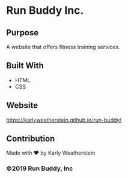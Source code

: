 # Run Buddy Inc.

## Purpose

A website that offers fitness training services.

## Built With

- HTML
- CSS

## Website

https://karlyweatherstein.github.io/run-buddy/

## Contribution

Made with ❤️ by Karly Weatherstein

### ©️2019 Run Buddy, Inc
